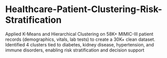 # Healthcare-Patient-Clustering-Risk-Stratification
Applied K-Means and Hierarchical Clustering on 58K+ MIMIC-III patient records (demographics, vitals, lab tests) to create a 30K+ clean dataset. Identified 4 clusters tied to diabetes, kidney disease, hypertension, and immune disorders, enabling risk stratification and decision support
